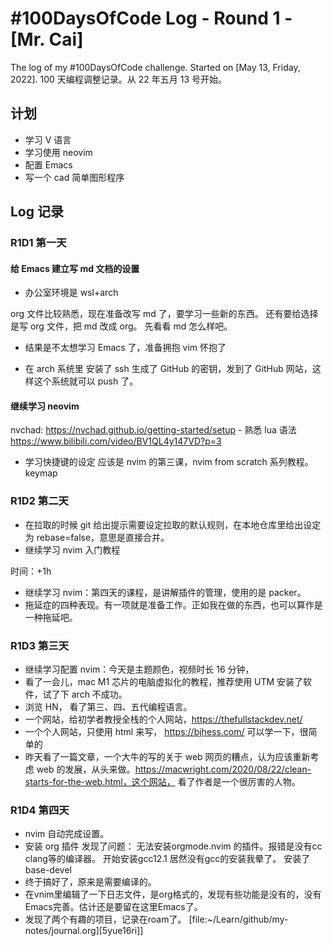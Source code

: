 # #100DaysOfCode Log - Round 1 - [Mr. Cai]

The log of my #100DaysOfCode challenge. Started on [May 13, Friday, 2022].
100 天编程调整记录。从 22 年五月 13 号开始。

## 计划

- 学习 V 语言
- 学习使用 neovim
- 配置 Emacs
- 写一个 cad 简单图形程序

## Log 记录

### R1D1 第一天

#### 给 Emacs 建立写 md 文档的设置

- 办公室环境是 wsl+arch

org 文件比较熟悉，现在准备改写 md 了，要学习一些新的东西。
还有要给选择是写 org 文件，把 md 改成 org。
先看看 md 怎么样吧。

- 结果是不太想学习 Emacs 了，准备拥抱 vim 怀抱了

- 在 arch 系统里 安装了 ssh 生成了 GitHub 的密钥，发到了 GitHub 网站，这样这个系统就可以 push 了。

#### 继续学习 neovim

nvchad: https://nvchad.github.io/getting-started/setup - 熟悉 lua 语法
  https://www.bilibili.com/video/BV1QL4y147VD?p=3
- 学习快捷键的设定
  应该是 nvim 的第三课，nvim from scratch 系列教程。
  keymap

### R1D2 第二天

- 在拉取的时候 git 给出提示需要设定拉取的默认规则，在本地仓库里给出设定为 rebase=false，意思是直接合并。
- 继续学习 nvim 入门教程

时间：+1h

- 继续学习 nvim：第四天的课程，是讲解插件的管理，使用的是 packer。
- 拖延症的四种表现。有一项就是准备工作。正如我在做的东西，也可以算作是一种拖延吧。

### R1D3 第三天

- 继续学习配置 nvim：今天是主题颜色，视频时长 16 分钟，
- 看了一会儿，mac M1 芯片的电脑虚拟化的教程，推荐使用 UTM 安装了软件，试了下 arch 不成功。
- 浏览 HN， 看了第三、四、五代编程语言。
- 一个网站，给初学者教授全栈的个人网站，https://thefullstackdev.net/
- 一个个人网站，只使用 html 来写， https://bjhess.com/ 可以学一下，很简单的
- 昨天看了一篇文章，一个大牛的写的关于 web 网页的糟点，认为应该重新考虑 web 的发展，从头来做。https://macwright.com/2020/08/22/clean-starts-for-the-web.html，这个网站， 看了作者是一个很厉害的人物。

### R1D4 第四天

- nvim 自动完成设置。
- 安装 org 插件
 发现了问题： 无法安装orgmode.nvim 的插件。报错是没有cc clang等的编译器。
 开始安装gcc12.1 居然没有gcc的安装我晕了。
 安装了 base-devel
 - 终于搞好了，原来是需要编译的。
 - 在vnim里编辑了一下日志文件，是org格式的，发现有些功能是没有的，没有Emacs完善。估计还是要留在这里Emacs了。 
  - 发现了两个有趣的项目，记录在roam了。
[file:~/Learn/github/my-notes/journal.org][5yue16ri]]


